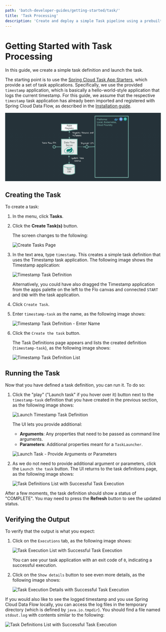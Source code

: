 ```yaml
---
path: 'batch-developer-guides/getting-started/task/'
title: 'Task Processing'
description: 'Create and deploy a simple Task pipeline using a prebuilt Task application on your local machine'
---
```


# Getting Started with Task Processing

In this guide, we create a simple task definition and launch the task.

The starting point is to use the [Spring Cloud Task App Starters](https://cloud.spring.io/spring-cloud-task-app-starters/), which provide a set of task applications.
Specifically, we use the provided `timestamp` application, which is basically a hello-world-style application that logs the current timestamp. For this guide, we assume that the respective `timestamp` task application has already been imported and registered with Spring Cloud Data Flow, as described in the [Installation guide](%currentPath%/installation/).

<img src="images/dataflow-task-lifecycle.gif" alt="SCDF Task Lifecycle" width="765"/>

## Creating the Task

To create a task:

1.  In the menu, click **Tasks**.

1.  Click the **Create Task(s)** button.

    The screen changes to the following:

    ![Create Tasks Page](images/dataflow-task-create-start.png)

1.  In the text area, type `timestamp`. This creates a simple task definition that uses the Timestamp task application. The following image shows the Timestamp application:

    ![Timestamp Task Definition](images/dataflow-task-create-timestamp-task-definition.png)

    Alternatively, you could have also dragged the Timestamp application from the apps palette on the left to the Flo canvas and connected `START` and `END` with the task application.

1.  Click `Create Task`.

1.  Enter `timestamp-task` as the name, as the following image shows:

    ![Timestamp Task Definition - Enter Name](images/dataflow-task-create-timestamp-task-definition-confirmation.png)

1.  Click the `Create the task` button.

    The Task Definitions page appears and lists the created definition (`timestamp-task`), as the following image shows:

    ![Timestamp Task Definition List](images/dataflow-task-definitions-list.png)

## Running the Task

Now that you have defined a task definition, you can run it. To do so:

1. Click the "play" ("Launch task" if you hover over it) button next to the `timestamp-task` definition that you have created in the previous section, as the following image shows:

   ![Launch Timestamp Task Definition](images/dataflow-task-definitions-click-launch-task.png)

   The UI lets you provide additional:

   - **Arguments**: Any properties that need to be passed as command line arguments.
   - **Parameters**: Additional properties meant for a `TaskLauncher`.

   ![Launch Task - Provide Arguments or Parameters](images/dataflow-task-definitions-click-launch-task-2.png)

1. As we do not need to provide additional argument or parameters, click the `Launch the task` button. The UI returns to the task definitions page, as the following image shows:

   ![Task Definitions List with Successful Task Execution](images/dataflow-task-definitions-list-with-task-success.png)

After a few moments, the task definition should show a status of "COMPLETE". You may need to press the **Refresh** button to see the updated status.

## Verifying the Output

To verify that the output is what you expect:

1. Click on the `Executions` tab, as the following image shows:

   ![Task Execution List with Successful Task Execution](images/dataflow-task-execution-result-execution-tab.png)

   You can see your task application with an exit code of `0`, indicating a successful execution.

1. Click on the `Show details` button to see even more details, as the following image shows:

   ![Task Execution Details with Successful Task Execution](images/dataflow-task-execution-result-execution-details.png)

If you would also like to see the logged timestamp and you use Spring Cloud Data Flow locally, you can access the log files in the temporary directory (which is defined by `java.io.tmpdir`). You should find a file named `stdout.log` with contents similar to the following:

![Task Definitions List with Successful Task Execution](images/dataflow-task-execution-result.png)
